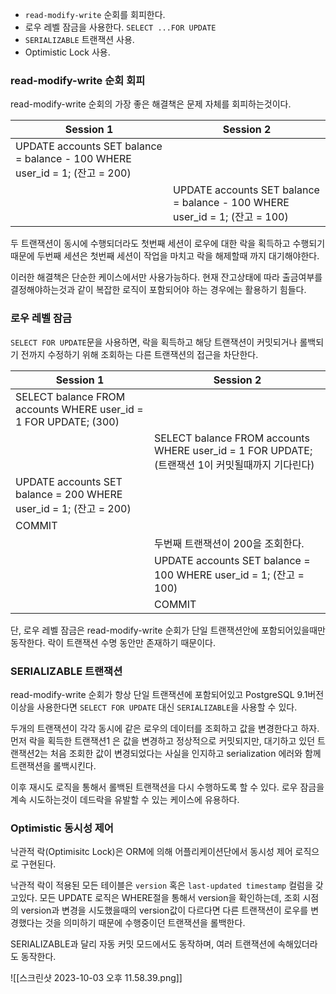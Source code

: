 - `read-modify-write` 순회를 회피한다.
- 로우 레벨 잠금을 사용한다. `SELECT ...FOR UPDATE`
- `SERIALIZABLE` 트랜잭션 사용.
- Optimistic Lock 사용.
### read-modify-write 순회 회피

read-modify-write 순회의 가장 좋은 해결책은 문제 자체를 회피하는것이다.

|Session 1| Session 2|
|-|-|
|UPDATE accounts SET balance = balance - 100 WHERE user_id = 1; (잔고 = 200)||
||UPDATE accounts SET balance = balance - 100 WHERE user_id = 1; (잔고 = 100)|

두 트랜잭션이 동시에 수행되더라도 첫번째 세션이 로우에 대한 락을 획득하고 수행되기 때문에 두번째 세션은 첫번째 세션이 작업을 마치고 락을 해제할때 까지 대기해야한다.

이러한 해결책은 단순한 케이스에서만 사용가능하다. 현재 잔고상태에 따라 출금여부를 결정해야하는것과 같이 복잡한 로직이 포함되어야 하는 경우에는 활용하기 힘들다.
### 로우 레벨 잠금

`SELECT FOR UPDATE`문을 사용하면, 락을 획득하고 해당 트랜잭션이 커밋되거나 롤백되기 전까지 수정하기 위해 조회하는 다른 트랜잭션의 접근을 차단한다.

|Session 1| Session 2|
|-|-|
|SELECT balance FROM accounts WHERE user_id = 1 FOR UPDATE; (300)||
||SELECT balance FROM accounts WHERE user_id = 1 FOR UPDATE; (트랜잭션 1이 커밋될때까지 기다린다)|
|UPDATE accounts SET balance = 200 WHERE user_id = 1; (잔고 = 200)||
|COMMIT||
||두번째 트랜잭션이 200을 조회한다.|
||UPDATE accounts SET balance = 100 WHERE user_id = 1; (잔고 = 100)|
||COMMIT|

단, 로우 레벨 잠금은 read-modify-write 순회가 단일 트랜잭션안에 포함되어있을때만 동작한다. 락이 트랜잭션 수명 동안만 존재하기 때문이다.
### SERIALIZABLE 트랜잭션

read-modify-write 순회가 항상 단일 트랜잭션에 포함되어있고 PostgreSQL 9.1버전 이상을 사용한다면 `SELECT FOR UPDATE` 대신 `SERIALIZABLE`을 사용할 수 있다.

두개의 트랜잭션이 각각 동시에 같은 로우의 데이터를 조회하고 값을 변경한다고 하자. 먼저 락을 획득한 트랜잭션1 은 값을 변경하고 정상적으로 커밋되지만, 대기하고 있던 트랜잭션2는 처음 조회한 값이 변경되었다는 사실을 인지하고 serialization 에러와 함께 트랜잭션을 롤백시킨다.

이후 재시도 로직을 통해서 롤백된 트랜잭션을 다시 수행하도록 할 수 있다. 
로우 잠금을 계속 시도하는것이 데드락을 유발할 수 있는 케이스에 유용하다.
### Optimistic 동시성 제어

낙관적 락(Optimisitc Lock)은 ORM에 의해 어플리케이션단에서 동시성 제어 로직으로 구현된다.

낙관적 락이 적용된 모든 테이블은 `version` 혹은 `last-updated timestamp` 컬럼을 갖고있다. 모든 UPDATE 로직은 WHERE절을 통해서 version을 확인하는데, 조회 시점의 version과 변경을 시도했을때의 version값이 다르다면 다른 트랜잭션이 로우를 변경했다는 것을 의미하기 때문에 수행중이던 트랜잭션을 롤백한다.

SERIALIZABLE과 달리 자동 커밋 모드에서도 동작하며, 여러 트랜잭션에 속해있더라도 동작한다.

![[스크린샷 2023-10-03 오후 11.58.39.png]]